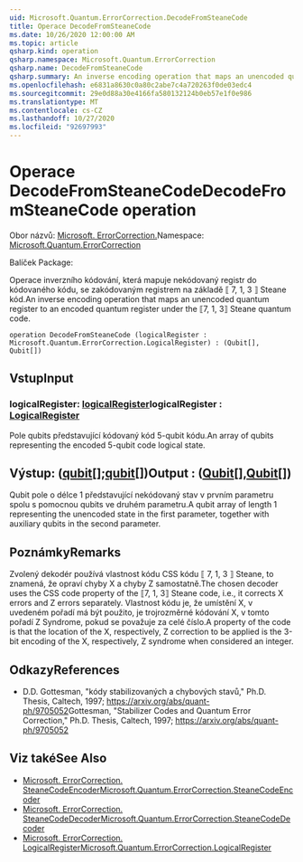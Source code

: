 ```yaml
---
uid: Microsoft.Quantum.ErrorCorrection.DecodeFromSteaneCode
title: Operace DecodeFromSteaneCode
ms.date: 10/26/2020 12:00:00 AM
ms.topic: article
qsharp.kind: operation
qsharp.namespace: Microsoft.Quantum.ErrorCorrection
qsharp.name: DecodeFromSteaneCode
qsharp.summary: An inverse encoding operation that maps an unencoded quantum register to an encoded quantum register under the ⟦7, 1, 3⟧ Steane quantum code.
ms.openlocfilehash: e6831a8630c0a80c2abe7c4a720263f0de03edc4
ms.sourcegitcommit: 29e0d88a30e4166fa580132124b0eb57e1f0e986
ms.translationtype: MT
ms.contentlocale: cs-CZ
ms.lasthandoff: 10/27/2020
ms.locfileid: "92697993"
---
```

# <a name="decodefromsteanecode-operation"></a><span data-ttu-id="99152-102">Operace DecodeFromSteaneCode</span><span class="sxs-lookup"><span data-stu-id="99152-102">DecodeFromSteaneCode operation</span></span>

<span data-ttu-id="99152-103">Obor názvů: [Microsoft. ErrorCorrection.](xref:Microsoft.Quantum.ErrorCorrection)</span><span class="sxs-lookup"><span data-stu-id="99152-103">Namespace: [Microsoft.Quantum.ErrorCorrection](xref:Microsoft.Quantum.ErrorCorrection)</span></span>

<span data-ttu-id="99152-104">Balíček [](https://nuget.org/packages/)</span><span class="sxs-lookup"><span data-stu-id="99152-104">Package: [](https://nuget.org/packages/)</span></span>


<span data-ttu-id="99152-105">Operace inverzního kódování, která mapuje nekódovaný registr do kódovaného kódu, se zakódovaným registrem na základě ⟦ 7, 1, 3 ⟧ Steane kód.</span><span class="sxs-lookup"><span data-stu-id="99152-105">An inverse encoding operation that maps an unencoded quantum register to an encoded quantum register under the ⟦7, 1, 3⟧ Steane quantum code.</span></span>

```qsharp
operation DecodeFromSteaneCode (logicalRegister : Microsoft.Quantum.ErrorCorrection.LogicalRegister) : (Qubit[], Qubit[])
```


## <a name="input"></a><span data-ttu-id="99152-106">Vstup</span><span class="sxs-lookup"><span data-stu-id="99152-106">Input</span></span>

### <a name="logicalregister--logicalregister"></a><span data-ttu-id="99152-107">logicalRegister: [logicalRegister](xref:Microsoft.Quantum.ErrorCorrection.LogicalRegister)</span><span class="sxs-lookup"><span data-stu-id="99152-107">logicalRegister : [LogicalRegister](xref:Microsoft.Quantum.ErrorCorrection.LogicalRegister)</span></span>

<span data-ttu-id="99152-108">Pole qubits představující kódovaný kód 5-qubit kódu.</span><span class="sxs-lookup"><span data-stu-id="99152-108">An array of qubits representing the encoded 5-qubit code logical state.</span></span>



## <a name="output--qubitqubit"></a><span data-ttu-id="99152-109">Výstup: ([qubit](xref:microsoft.quantum.lang-ref.qubit)[];[qubit](xref:microsoft.quantum.lang-ref.qubit)[])</span><span class="sxs-lookup"><span data-stu-id="99152-109">Output : ([Qubit](xref:microsoft.quantum.lang-ref.qubit)[],[Qubit](xref:microsoft.quantum.lang-ref.qubit)[])</span></span>

<span data-ttu-id="99152-110">Qubit pole o délce 1 představující nekódovaný stav v prvním parametru spolu s pomocnou qubits ve druhém parametru.</span><span class="sxs-lookup"><span data-stu-id="99152-110">A qubit array of length 1 representing the unencoded state in the first parameter, together with auxiliary qubits in the second parameter.</span></span>

## <a name="remarks"></a><span data-ttu-id="99152-111">Poznámky</span><span class="sxs-lookup"><span data-stu-id="99152-111">Remarks</span></span>

<span data-ttu-id="99152-112">Zvolený dekodér používá vlastnost kódu CSS kódu ⟦ 7, 1, 3 ⟧ Steane, to znamená, že opraví chyby X a chyby Z samostatně.</span><span class="sxs-lookup"><span data-stu-id="99152-112">The chosen decoder uses the CSS code property of the ⟦7, 1, 3⟧ Steane code, i.e., it corrects X errors and Z errors separately.</span></span> <span data-ttu-id="99152-113">Vlastnost kódu je, že umístění X, v uvedeném pořadí má být použito, je trojrozměrné kódování X, v tomto pořadí Z Syndrome, pokud se považuje za celé číslo.</span><span class="sxs-lookup"><span data-stu-id="99152-113">A property of the code is that the location of the X, respectively, Z correction to be applied is the 3-bit encoding of the X, respectively, Z syndrome when considered an integer.</span></span>

## <a name="references"></a><span data-ttu-id="99152-114">Odkazy</span><span class="sxs-lookup"><span data-stu-id="99152-114">References</span></span>

- <span data-ttu-id="99152-115">D.</span><span class="sxs-lookup"><span data-stu-id="99152-115">D.</span></span> <span data-ttu-id="99152-116">Gottesman, "kódy stabilizovaných a chybových stavů," Ph.D. Thesis, Caltech, 1997; https://arxiv.org/abs/quant-ph/9705052</span><span class="sxs-lookup"><span data-stu-id="99152-116">Gottesman, "Stabilizer Codes and Quantum Error Correction," Ph.D. Thesis, Caltech, 1997; https://arxiv.org/abs/quant-ph/9705052</span></span>

## <a name="see-also"></a><span data-ttu-id="99152-117">Viz také</span><span class="sxs-lookup"><span data-stu-id="99152-117">See Also</span></span>

- [<span data-ttu-id="99152-118">Microsoft. ErrorCorrection. SteaneCodeEncoder</span><span class="sxs-lookup"><span data-stu-id="99152-118">Microsoft.Quantum.ErrorCorrection.SteaneCodeEncoder</span></span>](xref:Microsoft.Quantum.ErrorCorrection.SteaneCodeEncoder)
- [<span data-ttu-id="99152-119">Microsoft. ErrorCorrection. SteaneCodeDecoder</span><span class="sxs-lookup"><span data-stu-id="99152-119">Microsoft.Quantum.ErrorCorrection.SteaneCodeDecoder</span></span>](xref:Microsoft.Quantum.ErrorCorrection.SteaneCodeDecoder)
- [<span data-ttu-id="99152-120">Microsoft. ErrorCorrection. LogicalRegister</span><span class="sxs-lookup"><span data-stu-id="99152-120">Microsoft.Quantum.ErrorCorrection.LogicalRegister</span></span>](xref:Microsoft.Quantum.ErrorCorrection.LogicalRegister)